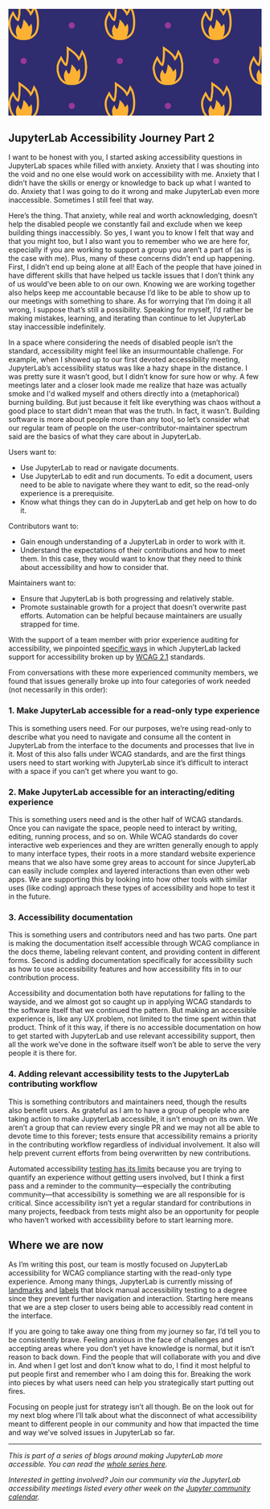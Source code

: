 <!--
.. title: Putting out the fire: Where do we start with accessibility in JupyterLab?
.. slug: putting-out-the-fire
.. date: 2021-05-25 08:00:00 UTC-00:00
.. author: Isabela Presedo-Floyd
.. tags: JupyterLab, Accessibility, JLabA11y
.. category: JLabA11y
.. link:
.. description:
.. type: text
-->

![Multiple fires in an alternating pattern ](/images/jlabaccess2.png)

## JupyterLab Accessibility Journey Part 2

I want to be honest with you, I started asking accessibility questions
in JupyterLab spaces while filled with anxiety. Anxiety that I was shouting
into the void and no one else would work on accessibility with me. Anxiety
that I didn’t have the skills or energy or knowledge to back up what I
wanted to do. Anxiety that I was going to do it wrong and make JupyterLab
even more inaccessible. Sometimes I still feel that way.

<!-- TEASER_END -->

Here’s the thing. That anxiety, while real and worth acknowledging, doesn’t
help the disabled people we constantly fail and exclude when we keep building
things inaccessibly. So yes, I want you to know I felt that way and that you
might too, but I also want you to remember who we are here for, especially
if you are working to support a group you aren’t a part of (as is the
case with me). Plus, many of these concerns didn’t end up happening. First,
I didn’t end up being alone at all! Each of the people that have joined in
have different skills that have helped us tackle issues that I don’t think
any of us would’ve been able to on our own. Knowing we are working together
also helps keep me accountable because I’d like to be able to show up to our
meetings with something to share. As for worrying that I’m doing it all
wrong, I suppose that’s still a possibility. Speaking for myself, I’d rather
be making mistakes, learning, and iterating than continue to let JupyterLab
stay inaccessible indefinitely.

In a space where considering the needs of disabled people isn’t the standard,
accessibility might feel like an insurmountable challenge. For example, when
I showed up to our first devoted accessibility meeting, JupyterLab’s
accessibility status was like a hazy shape in the distance. I was pretty sure
it wasn’t good, but I didn’t know for sure how or why. A few meetings later
and a closer look made me realize that haze was actually smoke and I'd walked
myself and others directly into a (metaphorical) burning building. But just
because it felt like everything was chaos without a good place to start didn't
mean that was the truth. In fact, it wasn't. Building software is more about
people more than any tool, so let’s consider what our regular team of people
on the user-contributor-maintainer spectrum said are the basics of what they
care about in JupyterLab.

Users want to:

- Use JupyterLab to read or navigate documents.
- Use JupyterLab to edit and run documents. To edit a document, users need to
be able to navigate where they want to edit, so the read-only experience is a
prerequisite.
- Know what things they can do in JupyterLab and get help on how to do it.

Contributors want to:

- Gain enough understanding of a JupyterLab in order to work with it.
- Understand the expectations of their contributions and how to meet them. In
this case, they would want to know that they need to think about accessibility
and how to consider that.

Maintainers want to:

- Ensure that JupyterLab is both progressing and relatively stable.
- Promote sustainable growth for a project that doesn’t overwrite past efforts.
Automation can be helpful because maintainers are usually strapped for time.

With the support of a team member with prior experience auditing for accessibility,
we pinpointed [specific ways](https://github.com/jupyterlab/jupyterlab/issues/9399)
in which JupyterLab lacked support for accessibility broken up by
[WCAG 2.1](https://www.w3.org/TR/WCAG21/) standards.

From conversations with these more experienced community members, we found that
issues generally broke up into four categories of work needed (not necessarily
in this order):

### 1. Make JupyterLab accessible for a read-only type experience

This is something users need. For our purposes, we’re using read-only to
describe what you need to navigate and consume all the content in JupyterLab
from the interface to the documents and processes that live in it. Most
of this also falls under WCAG standards, and are the first things users
need to start working with JupyterLab since it’s difficult to interact
with a space if you can’t get where you want to go.

### 2. Make JupyterLab accessible for an interacting/editing experience

This is something users need and is the other half of WCAG standards. Once
you can navigate the space, people need to interact by writing, editing,
running process, and so on. While WCAG standards do cover interactive web
experiences and they are written generally enough to apply to many interface
types, their roots in a more standard website experience means that we
also have some grey areas to account for since JupyterLab can easily include
complex and layered interactions than even other web apps. We are supporting
this by looking into how other tools with similar uses (like coding) approach
these types of accessibility and hope to test it in the future.

### 3. Accessibility documentation

This is something users and contributors need and has two parts. One part
is making the documentation itself accessible through WCAG compliance in
the docs theme, labeling relevant content, and providing content in different
forms. Second is adding documentation specifically for accessibility such
as how to use accessibility features and how accessibility fits in to our
contribution process.

Accessibility and documentation both have reputations for falling to the
wayside, and we almost got so caught up in applying WCAG standards to the
software itself that we continued the pattern. But making an accessible
experience is, like any UX problem, not limited to the time spent within
that product. Think of it this way, if there is no accessible documentation
on how to get started with JupyterLab and use relevant accessibility
support, then all the work we’ve done in the software itself won’t be able
to serve the very people it is there for.

### 4. Adding relevant accessibility tests to the JupyterLab contributing workflow

This is something contributors and maintainers need, though the results
also benefit users. As grateful as I am to have a group of people who are
taking action to make JupyterLab accessible, it isn’t enough on its own.
We aren’t a group that can review every single PR and we may not all be
able to devote time to this forever; tests ensure that accessibility
remains a priority in the contributing workflow regardless of individual
involvement. It also will help prevent current efforts from being
overwritten by new contributions.

Automated accessibility [testing has its limits](https://www.w3.org/WAI/test-evaluate/tools/selecting/)
because you are trying to quantify an experience without getting users
involved, but I think a first pass and a reminder to the community—especially
the contributing community—that accessibility is something we are all
responsible for is critical. Since accessibility isn’t yet a regular
standard for contributions in many projects, feedback from tests might
also be an opportunity for people who haven’t worked with accessibility
before to start learning more.

## Where we are now

As I’m writing this post, our team is mostly focused on JupyterLab
accessibility for WCAG compliance starting with the read-only type
experience. Among many things, JupyterLab is currently missing of
[landmarks](https://accessibility.18f.gov/landmarks/) and
[labels](https://webaim.org/articles/label-name/) that block manual
accessibility testing to a degree since they prevent further navigation
and interaction. Starting here means that we are a step closer to
users being able to accessibly read content in the interface.

If you are going to take away one thing from my journey so far, I’d
tell you to be consistently brave. Feeling anxious in the face of
challenges and accepting areas where you don’t yet have knowledge is
normal, but it isn’t reason to back down. Find the people that will
collaborate with you and dive in. And when I get lost and don’t know
what to do, I find it most helpful to put people first and remember
who I am doing this for. Breaking the work into pieces by what users
need can help you strategically start putting out fires.

Focusing on people just for strategy isn’t all though. Be on the look
out for my next blog where I’ll talk about what the disconnect of
what accessibility meant to different people in our community and how
that impacted the time and way we’ve solved issues in JupyterLab so far.

___

*This is part of a series of blogs around making JupyterLab more accessible. You can read the
[whole series here](/categories/jlaba11y).*

*Interested in getting involved? Join our community via the JupyterLab accessibility meetings
listed every other week on the [Jupyter community calendar](https://jupyter.readthedocs.io/en/latest/community/content-community.html#jupyter-community-meetings).*
